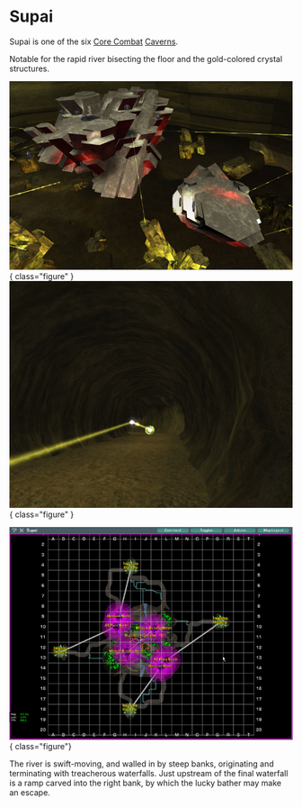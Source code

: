 # Supai

Supai is one of the six [Core Combat](../items/Core_Combat.md)
[Caverns](Caverns.md).

Notable for the rapid river bisecting the floor and the gold-colored crystal
structures.

![](../images/Supai_aerial.jpg){ class="figure" }
![](../images/TroopTunnel.jpg){ class="figure" }

![Zipline in Supai](../images/SupaiMap.jpg){ class="figure"}

The river is swift-moving, and walled in by steep banks, originating and
terminating with treacherous waterfalls. Just upstream of the final waterfall is
a ramp carved into the right bank, by which the lucky bather may make an escape.
